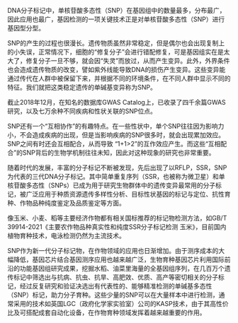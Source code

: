 DNA分子标记中，单核苷酸多态性（SNP）在基因组中的数量最多，分布最广，因此应用也最广，基因检测的一项关键技术正是对单核苷酸多态性（SNP）进行基因型分型。

SNP的产生的过程也很漫长。遗传物质虽然非常稳定，但是偶尔也会出现复制上的小失误，正常情况下，细胞的“修复分子”会进行错配修复，可是基因组实在是太大了，修复分子一旦不够，就会因“失灵”而放过，从而产生变异。此外，外界条件也会造成遗传物质的改变，譬如紫外线能导致DNA的损伤产生变异。这些变异能通过传代在人群中被保留下来，并根据不同的环境条件，在不同人群中显示不同的特征。我们就把这类稳定遗传的单碱基变异称为SNP。

截止2018年12月，在知名的数据库GWAS Catalog上，已收录了四千余篇GWAS研究，以及七万余种不同疾病和性状关联的SNP位点。

SNP还有一个“互相协作”的有趣特点。在一些性状中，单个SNP往往因为影响力小，不会造成疾病的出现，但是当影响疾病的SNP很多时，就会出现累加效应。SNP之间有时还会互相配合，从而导致 “1+1>2”的互作效应产生。而这些“互相配合”的SNP背后的生物学机制往往未知，因此对这种现象的研究也非常重要。



随着时代的发展，丰富的分子标记不断被发现，先后出现了以RFLP，SSR，SNP为代表的三代DNA分子标记。其中简单重复序列（SSR，也被称为微卫星）和单核苷酸多态性（SNPs）已成为用于研究生物群体中的遗传变异最常用的分子标记，被广泛应用于种质资源遗传多样性分析、目标性状基因的标记与定位、抗性育种、作物品种纯度鉴定及品质鉴定等方面。

像玉米、小麦、稻等主要经济作物都有相关国标推荐的标记物检测方法，如GB/T 39914-2021《主要农作物品种真实性和纯度SSR分子标记检测 玉米》，目前国内植物育种技术，电泳检测仍然为主流技术。

SNP作为新一代分子标记物，在作物领域的应用也日渐增加。由于测序成本的大幅降低，基因芯片结合基因测序应用也越来越广泛，生物育种基因芯片利用国际前沿的功能基因组研究成果，挖掘水稻、油菜里海量的全基因组序列，在几百万个遗传标记中筛选出与抗病、抗虫、抗旱、高肥效、优质、高产等密切相关的分子标记，经过反复研究和验证决选出有代表性的、能够精准检测的单碱基多态性（SNP）标记，助力分子育种。这些少量的SNP可以在大量样本中进行检测，通常采用的技术如英国LGC（政府化学家实验室）公司的KASP技术，由于其高性价比及可搭配成套自动化设备，在作物育种领域发挥着越来越重要的作用。

